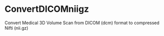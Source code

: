 # ConvertDICOMniigz
Convert Medical 3D Volume Scan from DICOM (dcm) format to compressed Nifti (nii.gz)
